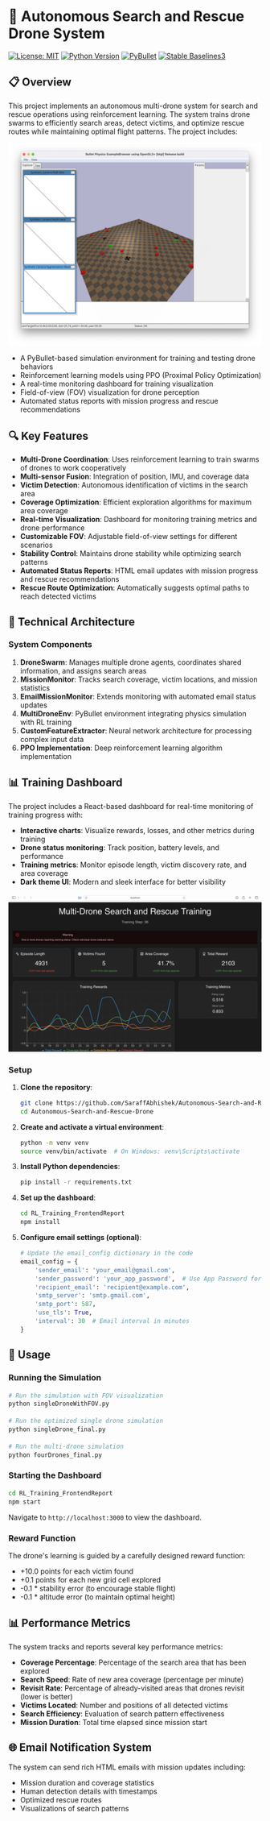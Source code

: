 # 🚁 Autonomous Search and Rescue Drone System

[![License: MIT](https://img.shields.io/badge/License-MIT-blue.svg)](https://opensource.org/licenses/MIT)
[![Python Version](https://img.shields.io/badge/python-3.8%2B-blue)](https://www.python.org/downloads/)
[![PyBullet](https://img.shields.io/badge/simulation-PyBullet-red)](https://pybullet.org)
[![Stable Baselines3](https://img.shields.io/badge/RL-StableBaselines3-orange)](https://stable-baselines3.readthedocs.io/)

## 📋 Overview

This project implements an autonomous multi-drone system for search and rescue operations using reinforcement learning. The system trains drone swarms to efficiently search areas, detect victims, and optimize rescue routes while maintaining optimal flight patterns. The project includes:

![Multi Drone Training](https://github.com/SaraffAbhishek/Autonomous-Search-and-Rescue-Drone/blob/e1a800a7aed0cd0b18775f1ce3a5e279343b5a83/assets/multi.png)

- A PyBullet-based simulation environment for training and testing drone behaviors
- Reinforcement learning models using PPO (Proximal Policy Optimization)
- A real-time monitoring dashboard for training visualization
- Field-of-view (FOV) visualization for drone perception
- Automated status reports with mission progress and rescue recommendations

## 🔍 Key Features

- **Multi-Drone Coordination**: Uses reinforcement learning to train swarms of drones to work cooperatively
- **Multi-sensor Fusion**: Integration of position, IMU, and coverage data
- **Victim Detection**: Autonomous identification of victims in the search area
- **Coverage Optimization**: Efficient exploration algorithms for maximum area coverage
- **Real-time Visualization**: Dashboard for monitoring training metrics and drone performance
- **Customizable FOV**: Adjustable field-of-view settings for different scenarios
- **Stability Control**: Maintains drone stability while optimizing search patterns
- **Automated Status Reports**: HTML email updates with mission progress and rescue recommendations
- **Rescue Route Optimization**: Automatically suggests optimal paths to reach detected victims

## 🧠 Technical Architecture

### System Components

1. **DroneSwarm**: Manages multiple drone agents, coordinates shared information, and assigns search areas
2. **MissionMonitor**: Tracks search coverage, victim locations, and mission statistics
3. **EmailMissionMonitor**: Extends monitoring with automated email status updates
4. **MultiDroneEnv**: PyBullet environment integrating physics simulation with RL training
5. **CustomFeatureExtractor**: Neural network architecture for processing complex input data
6. **PPO Implementation**: Deep reinforcement learning algorithm implementation

## 📊 Training Dashboard

The project includes a React-based dashboard for real-time monitoring of training progress with:

- **Interactive charts**: Visualize rewards, losses, and other metrics during training
- **Drone status monitoring**: Track position, battery levels, and performance
- **Training metrics**: Monitor episode length, victim discovery rate, and area coverage
- **Dark theme UI**: Modern and sleek interface for better visibility

![RL Dashboard](https://github.com/SaraffAbhishek/Autonomous-Search-and-Rescue-Drone/blob/e1a800a7aed0cd0b18775f1ce3a5e279343b5a83/assets/frontend.png)

### Setup

1. **Clone the repository**:
   ```bash
   git clone https://github.com/SaraffAbhishek/Autonomous-Search-and-Rescue-Drone.git
   cd Autonomous-Search-and-Rescue-Drone
   ```

2. **Create and activate a virtual environment**:
   ```bash
   python -m venv venv
   source venv/bin/activate  # On Windows: venv\Scripts\activate
   ```

3. **Install Python dependencies**:
   ```bash
   pip install -r requirements.txt
   ```

4. **Set up the dashboard**:
   ```bash
   cd RL_Training_FrontendReport
   npm install
   ```

5. **Configure email settings (optional)**:
   ```python
   # Update the email_config dictionary in the code
   email_config = {
       'sender_email': 'your_email@gmail.com',
       'sender_password': 'your_app_password',  # Use App Password for Gmail
       'recipient_email': 'recipient@example.com',
       'smtp_server': 'smtp.gmail.com',
       'smtp_port': 587,
       'use_tls': True,
       'interval': 30  # Email interval in minutes
   }
   ```

## 🚀 Usage

### Running the Simulation

```bash
# Run the simulation with FOV visualization
python singleDroneWithFOV.py

# Run the optimized single drone simulation
python singleDrone_final.py

# Run the multi-drone simulation
python fourDrones_final.py
```

### Starting the Dashboard

```bash
cd RL_Training_FrontendReport
npm start
```

Navigate to `http://localhost:3000` to view the dashboard.

### Reward Function

The drone's learning is guided by a carefully designed reward function:

- +10.0 points for each victim found
- +0.1 points for each new grid cell explored
- -0.1 * stability error (to encourage stable flight)
- -0.1 * altitude error (to maintain optimal height)

## 📊 Performance Metrics

The system tracks and reports several key performance metrics:

- **Coverage Percentage**: Percentage of the search area that has been explored
- **Search Speed**: Rate of new area coverage (percentage per minute)
- **Revisit Rate**: Percentage of already-visited areas that drones revisit (lower is better)
- **Victims Located**: Number and positions of all detected victims
- **Search Efficiency**: Evaluation of search pattern effectiveness
- **Mission Duration**: Total time elapsed since mission start

## 🌐 Email Notification System

The system can send rich HTML emails with mission updates including:
- Mission duration and coverage statistics
- Human detection details with timestamps
- Optimized rescue routes
- Visualizations of search patterns
